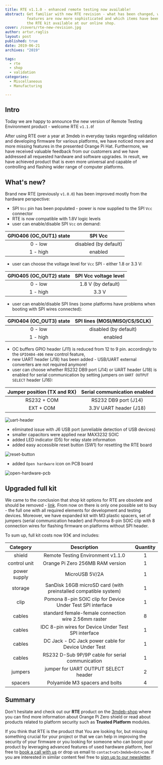 ```yaml
---
title: RTE v1.1.0 - enhanced remote testing now available!
abstract: Get familiar with new RTE revision - what has been changed, which
          features are now more sophisticated and which items have been added to
          the RTE kit available at our online shop.
cover: /covers/rte-new-revision.jpg
author: artur.raglis
layout: post
published: true
date: 2019-06-21
archives: "2019"

tags:
  - rte
  - shop
  - validation
categories:
  - Miscellaneous
  - Manufacturing

---
```


## Intro

Today we are happy to announce the new version of Remote Testing Environment
product - welcome RTE `v1.1.0`!

After using RTE over a year at 3mdeb in everyday tasks regarding validation and
developing firmware for various platforms, we have noticed more and more missing
features in the presented Orange Pi Hat. Furthermore, we have received valuable
feedback from our customers and we have addressed all requested hardware and
software upgrades. In result, we have achieved product that is even more
universal and capable of controlling and flashing wider range of computer
platforms.

## What's new?

Brand new RTE (previously `v1.0.0`) has been improved mostly from the hardware
perspective:

- SPI `Vcc` pin has been populated - power is now supplied to the SPI `Vcc`
  connector
- RTE is now compatible with 1.8V logic levels
- user can enable/disable SPI `Vcc` on demand:

| GPIO406 (OC_OUT1) state | SPI Vcc               |
|:-----------------------:|:---------------------:|
| 0 - low                 | disabled (by default) |
| 1 - high                | enabled               |

- user can choose the voltage level for `Vcc` SPI - either 1.8 or 3.3 V:

| GPIO405 (OC_OUT2) state | SPI Vcc voltage level |
|:-----------------------:|:---------------------:|
| 0 - low                 | 1.8 V (by default)    |
| 1 - high                | 3.3 V                 |

- user can enable/disable SPI lines (some platforms have problems when booting
  with SPI wires connected):

| GPIO404 (OC_OUT3) state | SPI lines (MOSI/MISO/CS/SCLK) |
|:-----------------------:|:-----------------------------:|
| 0 - low                 | disabled (by default)         |
| 1 - high                | enabled                       |

- OC buffers GPIO header (J11) is reduced from 12 to 9 pin. accordingly to the
  `GPIO404-406` new control feature,
- new UART header (J18) has been added - USB/UART external converters are not
  required anymore!
- user can choose whether RS232 DB9 port (J14) or UART header (J18) is enabled
  for serial communication by setting jumpers on `UART OUTPUT SELECT` header
  (J16):

| Jumper position (TX and RX) | Serial communication enabled |
|:---------------------------:|:----------------------------:|
| RS232 + COM                 | RS232 DB9 port (J14)         |
| EXT + COM                   | 3.3V UART header (J18)       |

![uart-header](/img/rte-uart-header.jpg)

- eliminated issue with J6 USB port (unreliable detection of USB devices)
- smaller capacitors were applied near MAX3232 SOIC
- added LED indicator (D5) for relay state information
- added easy accessible reset button (SW1) for resetting the RTE board

![reset-button](/img/rte-reset-btn.jpg)

- added `Open hardware` icon on PCB board

![open-hardware-pcb](/covers/rte-new-revision.jpg)

## Upgraded full kit

We came to the conclusion that shop kit options for RTE are obsolete and should
be removed - [link](https://shop.3mdeb.com/product/rte/). From now on there is
only one possible set to buy - the full one with all required elements for
development and testing devices. Moreover, we have expanded kit with M3 plastic
spacers, set of jumpers (serial communication header) and Pomona 8-pin SOIC clip
with 8 connection wires for flashing firmware on platforms without SPI header.

To sum up, full kit costs now 93€ and includes:

| Category     | Description                                                     | Quantity |
|:------------:|:---------------------------------------------------------------:|:--------:|
| shield       | Remote Testing Environment v1.1.0                               | 1        |
| control unit | Orange Pi Zero 256MB RAM version                                | 1        |
| power supply | MicroUSB 5V/2A                                                  | 1        |
| storage      | SanDisk 16GB microSD card (with preinstalled compatible system) | 1        |
| clip         | Pomona 8-pin SOIC clip for Device Under Test SPI interface      | 1        |
| cables       | standard female-female connection wire 2.56mm raster            | 8        |
| cables       | IDC 8-pin wires for Device Under Test SPI interface             | 1        |
| cables       | DC Jack - DC Jack power cable for Device Under Test             | 1        |
| cables       | RS232 D-Sub 9P/9P cable for serial communication                | 1        |
| jumpers      | jumper for UART OUTPUT SELECT header                            | 2        |
| spacers      | Polyamide M3 spacers and bolts                                  | 4        |

## Summary

Don't hesitate and check out our **RTE** product on the
[3mdeb-shop](https://shop.3mdeb.com/product/rte/) where you can find more
information about Orange Pi Zero shield or read about products related to
platform security such as **Trusted Platform** modules.

If you think that RTE is the product that You are looking for, but missing
something crucial for your project or that we can help in improving the security
of your firmware or you looking for someone who can boost your product by
leveraging advanced features of used hardware platform, feel free to
[book a call with us](https://calendly.com/3mdeb/consulting-remote-meeting) or
drop us email to `contact<at>3mdeb<dot>com`. If you are interested in similar
content feel free to [sign up to our newsletter](http://eepurl.com/doF8GX).
